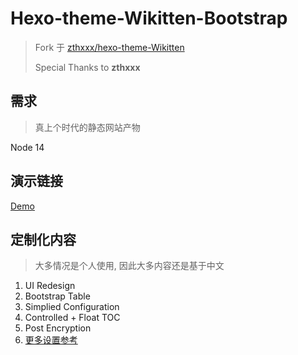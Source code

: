 # Hexo-theme-Wikitten-Bootstrap

> Fork 于 [zthxxx/hexo-theme-Wikitten](https://github.com/zthxxx/hexo-theme-Wikitten)
>
> Special Thanks to **zthxxx**

## 需求

> 真上个时代的静态网站产物

Node 14

## 演示链接

[Demo](https://note.szhshp.org)

## 定制化内容

> 大多情况是个人使用, 因此大多内容还是基于中文

1. UI Redesign 
2. Bootstrap Table
3. Simplied Configuration 
4. Controlled + Float TOC
5. Post Encryption
6. [更多设置参考](https://github.com/zthxxx/hexo-theme-Wikitten/blob/master/README_zh-CN.md)